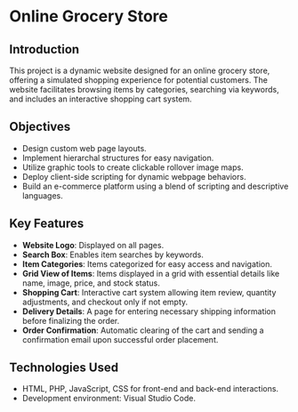 # Online Grocery Store

## Introduction

This project is a dynamic website designed for an online grocery store, offering a simulated shopping experience for potential customers. The website facilitates browsing items by categories, searching via keywords, and includes an interactive shopping cart system.

## Objectives

- Design custom web page layouts.
- Implement hierarchal structures for easy navigation.
- Utilize graphic tools to create clickable rollover image maps.
- Deploy client-side scripting for dynamic webpage behaviors.
- Build an e-commerce platform using a blend of scripting and descriptive languages.

## Key Features

- **Website Logo**: Displayed on all pages.
- **Search Box**: Enables item searches by keywords.
- **Item Categories**: Items categorized for easy access and navigation.
- **Grid View of Items**: Items displayed in a grid with essential details like name, image, price, and stock status.
- **Shopping Cart**: Interactive cart system allowing item review, quantity adjustments, and checkout only if not empty.
- **Delivery Details**: A page for entering necessary shipping information before finalizing the order.
- **Order Confirmation**: Automatic clearing of the cart and sending a confirmation email upon successful order placement.

## Technologies Used

- HTML, PHP, JavaScript, CSS for front-end and back-end interactions.
- Development environment: Visual Studio Code.

